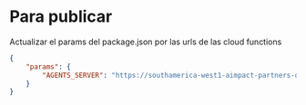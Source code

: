 # Para publicar

Actualizar el params del package.json por las urls de las cloud functions

```json
{
    "params": {
        "AGENTS_SERVER": "https://southamerica-west1-aimpact-partners-dev.cloudfunctions.net/agent"
    }
}
```
